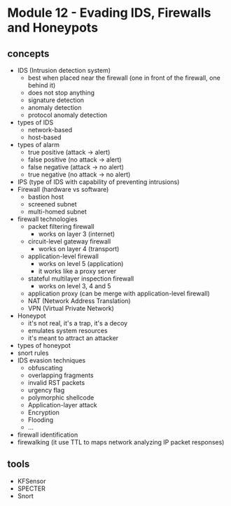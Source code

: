 # Module 12 - Evading IDS, Firewalls and Honeypots

## concepts
- IDS (Intrusion detection system)
    - best when placed near the firewall (one in front of the firewall, one behind it)
    - does not stop anything
    - signature detection
    - anomaly detection
    - protocol anomaly detection
- types of IDS
    - network-based
    - host-based
- types of alarm
    - true positive (attack -> alert)
    - false positive (no attack -> alert)
    - false negative (attack -> no alert)
    - true negative (no attack -> no alert)
- IPS (type of IDS with capability of preventing intrusions)
- Firewall (hardware vs software)
    - bastion host
    - screened subnet
    - multi-homed subnet
- firewall technologies
    - packet filtering firewall 
        - works on layer 3 (internet)
    - circuit-level gateway firewall
        - works on layer 4 (transport)
    - application-level firewall
        - works on level 5 (application)
        - it works like a proxy server
    - stateful multilayer inspection firewall
        - works on level 3, 4 and 5
    - application proxy (can be merge with application-level firewall)
    - NAT (Network Address Translation)
    - VPN (Virtual Private Network)
- Honeypot
    - it's not real, it's a trap, it's a decoy
    - emulates system resources
    - it's meant to attract an attacker
- types of honeypot
- snort rules
- IDS evasion techniques
    - obfuscating
    - overlapping fragments
    - invalid RST packets
    - urgency flag
    - polymorphic shellcode
    - Application-layer attack
    - Encryption
    - Flooding
    - ...
- firewall identification
- firewalking (it use TTL to maps network analyzing IP packet responses)
## tools
- KFSensor
- SPECTER
- Snort